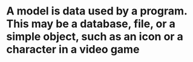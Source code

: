 # A model is data used by a program. This may be a database, file, or a simple object, such as an icon or a character in a video game